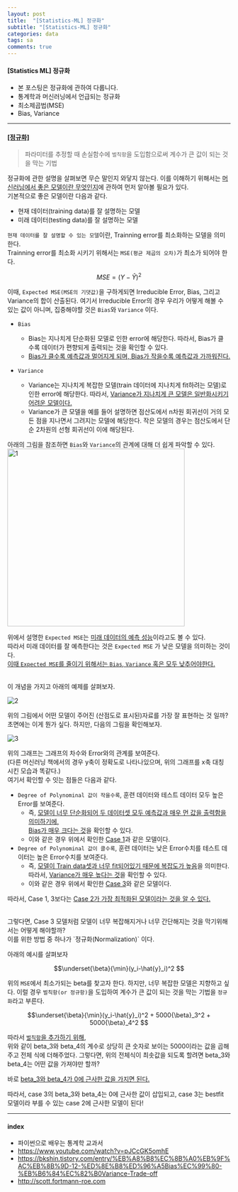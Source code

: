 ```yaml
---
layout: post
title:  "[Statistics-ML] 정규화"
subtitle: "[Statistics-ML] 정규화"
categories: data
tags: sa
comments: true
---
```

#### [Statistics ML] 정규화
-  본 포스팅은 정규화에 관하여 다룹니다.
- 통계학과 머신러닝에서 언급되는 정규화
- 최소제곱법(MSE)
- Bias, Variance

---

#### <u>[정규화]</u>

> 파라미터를 추정할 때 손실함수에 `벌칙항`을 도입함으로써 계수가 큰 값이 되는 것을 막는 기법

정규화에 관한 설명을 살펴보면 무슨 말인지 와닿지 않는다. 이를 이해하기 위해서는 <u>머신러닝에서 좋은 모델이란 무엇인지</u>에 관하여 먼저 알아볼 필요가 있다.<br>
기본적으로 좋은 모델이란 다음과 같다.

- 현재 데이터(training data)를 잘 설명하는 모델
- 미래 데이터(testing data)를 잘 설명하는 모델

`현재 데이터를 잘 설명할 수 있는 모델`이란, Trainning error를 최소화하는 모델을 의미한다.<br>Trainning error를 최소화 시키기 위해서는 `MSE(평균 제곱의 오차)`가 최소가 되어야 한다.


$$ MSE = \left(Y-\hat{Y}\right)^2 $$


이때, `Expected MSE(MSE의 기댓값)`을 구하게되면  Irreducible Error, Bias, 그리고 Variance의 합이 산출된다. 여기서 Irreducible Error의 경우 우리가 어떻게 해볼 수 있는 값이 아니며, 집중해야할 것은 `Bias`와 `Variance` 이다.

- `Bias`
	- Bias는 지나치게 단순화된 모델로 인한 error에 해당한다. 따라서, Bias가 클 수록 데이터가 편향되게 출력되는 것을 확인할 수 있다.
	- <u>Bias가 클수록 예측값과 멀어지게 되며, Bias가 작을수록 예측값과 가까워진다.</u> 

- `Variance`
	- Variance는 지나치게 복잡한 모델(train 데이터에 지나치게 fit하려는 모델)로 인한 error에 해당한다. 따라서, <u>Variance가 지나치게 큰 모델은 일반화시키기 어려운 모델이다. </u>
	- Variance가 큰 모델을 예를 들어 설명하면 점산도에서 n차원 회귀선이 거의 모든 점을 지나면서 그려지는 모델에 해당한다. 작은 모델의 경우는 점산도에서 단순 2차원의 선형 회귀선이 이에 해당된다.

아래의 그림을 참조하면 `Bias`와 `Variance`의 관계에 대해 더 쉽게 파악할 수 있다.<br>
<img width="400" alt="1" src="https://user-images.githubusercontent.com/53929665/97800339-d975e400-1c77-11eb-8765-200434d40ad9.PNG">

위에서 설명한 `Expected MSE`는 <u>미래 데이터의 예측 성능</u>이라고도 볼 수 있다.<br> 따라서 미래 데이터를 잘 예측한다는 것은 `Expected MSE` 가 낮은 모델을 의미하는 것이다. <br> <u>이때 `Expected MSE`를 줄이기 위해서는 `Bias`, `Variance` 혹은 모두 낮추어야한다.</u>

<br>
이 개념을 가지고 아래의 예제를 살펴보자.

![2](https://user-images.githubusercontent.com/53929665/97800485-e515da80-1c78-11eb-8e70-33a2c048b724.jpg)

위의 그림에서 어떤 모델이 주어진 (산점도로 표시된)자료를 가장 잘 표현하는 것 일까?<br>초면에는 이게 뭔가 싶다. 하지만, 다음의 그림을 확인해보자.

![3](https://user-images.githubusercontent.com/53929665/97800486-e6470780-1c78-11eb-9fba-414c174beb45.jpg)

위의 그래프는 그래프의 차수와 Error와의 관계를 보여준다.<br>(다른 머신러닝 책에서의 경우 y축이 정확도로 나타나있으며, 위의 그래프를 x축 대칭 시킨 모습과 똑같다.)<br>여기서 확인할 수 잇는 점들은 다음과 같다.

- `Degree of Polynominal 값이 작을수록`, 훈련 데이터와 테스트 데이터 모두 높은 Error를 보여준다.
	- 즉, <u>모델이 너무 단순화되어 두 데이터셋 모두 예측값과 매우 먼 값을 출력함을 의미하기에, <br>Bias가 매우 크다는 것</u>을 확인할 수 있다.
	- 이와 같은 경우 위에서 확인한 <u>Case 1</u>과 같은 모델이다.
- `Degree of Polynominal 값이 클수록`, 훈련 데이터는 낮은 Error수치를 테스트 데이터는 높은 Error수치를 보여준다.
	- 즉, <u>모델이 Train data셋과 너무 fit되어있기 때문에 복잡도가 높음</u>을 의미한다.<br>따라서, <u>Variance가 매우 높다는 것</u>을 확인할 수 있다.
	- 이와 같은 경우 위에서 확인한 <u>Case 3</u>와 같은 모델이다.

따라서, Case 1, 3보다는 <u>Case 2가 가장 최적화된 모델이라는 것을 알 수 있다.</u>

<br>
그렇다면,  Case 3 모델처럼 모델이 너무 복잡해지거나  너무 간단해지는 것을 막기위해서는 어떻게 해야할까?<br>이를 위한 방법 중 하나가 `정규화(Normalization)` 이다.

아래의 예시를 살펴보자


$$\underset{\beta}{\min}(y_i-\hat{y}_i)^2 $$


위의 `MSE`에서 최소가되는 beta를 찾고자 한다. 하지만, 너무 복잡한 모델은 지향하고 싶다. 이럴 경우 `벌칙항(or 정규항)`을 도입하여 계수가 큰 값이 되는 것을 막는 기법을 `정규화`라고 부른다. <br>


$$\underset{\beta}{\min}(y_i-\hat{y}_i)^2 + 5000{\beta}_3^2 + 5000{\beta}_4^2  $$


따라서 <u>`벌칙항`을 추가하기 위해</u>,<br> 위와 같이 beta_3와 beta_4의 계수로 상당히 큰 숫자로 보이는 5000이라는 값을 곱해주고 전체 식에 더해주었다. 그렇다면, 위의 전체식이 최솟값을 되도록 할려면 beta_3와 beta_4는 어떤 값을 가져야만 할까?<br>

바로 <u>beta_3와 beta_4가 0에 근사한 값을 가지면 된다.</u>

따라서, case 3의 beta_3와 beta_4는 0에 근사한 값이 삽입되고, case 3는 bestfit 모델이라 부를 수 있는 case 2에 근사한 모델이 된다!


---
#### index
- 파이썬으로 배우는 통계학 교과서
- https://www.youtube.com/watch?v=pJCcGK5omhE
- https://bkshin.tistory.com/entry/%EB%A8%B8%EC%8B%A0%EB%9F%AC%EB%8B%9D-12-%ED%8E%B8%ED%96%A5Bias%EC%99%80-%EB%B6%84%EC%82%B0Variance-Trade-off
- http://scott.fortmann-roe.com


